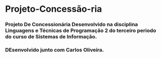 # Projeto-Concessão-ria

### Projeto De Concessionária Desenvolvido na disciplina Linguagens e Técnicas de Programação 2 do terceiro periodo do curso de Sistemas de Informação.
### DEsenvolvido junto com Carlos Oliveira.
